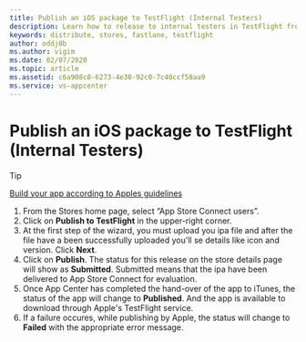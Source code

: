 ```yaml
---
title: Publish an iOS package to TestFlight (Internal Testers)
description: Learn how to release to internal testers in TestFlight from App Center
keywords: distribute, stores, fastlane, testflight
author: oddj0b
ms.author: vigim
ms.date: 02/07/2020
ms.topic: article
ms.assetid: c6a908c8-6273-4e30-92c0-7c40ccf58aa9
ms.service: vs-appcenter
---
```


# Publish an iOS package to TestFlight (Internal Testers)

> [!TIP]
> [Build your app according to Apples guidelines](https://developer.apple.com/app-store/submissions/)

1. From the Stores home page, select “App Store Connect users”.
2. Click on **Publish to TestFlight** in the upper-right corner.
3. At the first step of the wizard, you must upload you ipa file and after the file have a been successfully uploaded you'll se details like icon and version. Click **Next**.
4. Click on **Publish**. The status for this release on the store details page will show as **Submitted**. Submitted means that the ipa have been delivered to App Store Connect for evaluation.
5. Once App Center has completed the hand-over of the app to iTunes, the status of the app will change to **Published**. And the app is available to download through Apple's TestFlight service.
6. If a failure occures, while publishing by Apple, the status will change to **Failed** with the appropriate error message.
